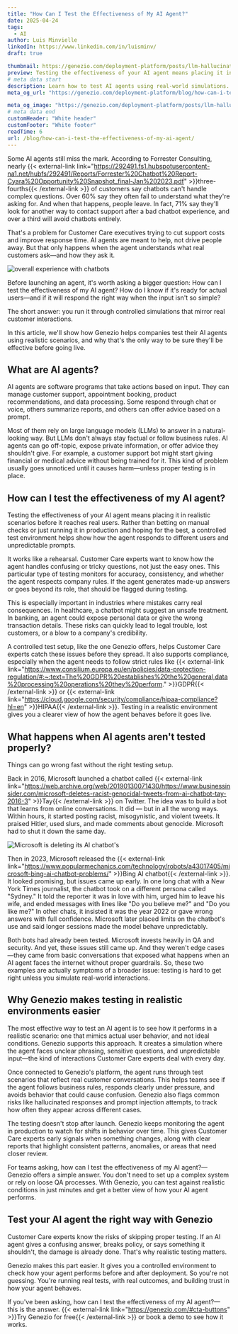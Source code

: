 ```yaml
---
title: "How Can I Test the Effectiveness of My AI Agent?"
date: 2025-04-24
tags:
  - AI
author: Luis Minvielle
linkedIn: https://www.linkedin.com/in/luisminv/
draft: true

thumbnail: https://genezio.com/deployment-platform/posts/llm-hallucination-detection-for-ai-agents-in-customer-service.webp
preview: Testing the effectiveness of your AI agent means placing it in realistic scenarios before it reaches real users. Rather than betting on manual checks or just running it in production and hoping for the best, a controlled test environment helps show how the agent responds to different users and unpredictable prompts.
# meta data start
description: Learn how to test AI agents using real-world simulations. Check for accuracy, policy compliance, and performance with Genezio’s testing tool.
meta_og_url: "https://genezio.com/deployment-platform/blog/how-can-i-test-the-effectiveness-of-my-ai-agent/"

meta_og_image: "https://genezio.com/deployment-platform/posts/llm-hallucination-detection-for-ai-agents-in-customer-service.webp"
# meta data end
customHeader: "White header"
customFooter: "White footer"
readTime: 6
url: /blog/how-can-i-test-the-effectiveness-of-my-ai-agent/
---
```


Some AI agents still miss the mark. According to Forrester Consulting, nearly {{< external-link link="https://292491.fs1.hubspotusercontent-na1.net/hubfs/292491/Reports/Forrester%20Chatbot%20Report-Cyara%20Opportunity%20Snapshot_final-Jan%202023.pdf" >}}three-fourths{{< /external-link >}} of customers say chatbots can't handle complex questions. Over 60% say they often fail to understand what they're asking for. And when that happens, people leave. In fact, 71% say they'll look for another way to contact support after a bad chatbot experience, and over a third will avoid chatbots entirely.

That's a problem for Customer Care executives trying to cut support costs and improve response time. AI agents are meant to help, not drive people away. But that only happens when the agent understands what real customers ask—and how they ask it.

![overall experience with chatbots](https://genezio.com/deployment-platform/posts/overall-experience-with-chatbots.webp)

Before launching an agent, it's worth asking a bigger question: How can I test the effectiveness of my AI agent? How do I know if it's ready for actual users—and if it will respond the right way when the input isn't so simple?

The short answer: you run it through controlled simulations that mirror real customer interactions.

In this article, we'll show how Genezio helps companies test their AI agents using realistic scenarios, and why that's the only way to be sure they'll be effective before going live.

## What are AI agents?

AI agents are software programs that take actions based on input. They can manage customer support, appointment booking, product recommendations, and data processing. Some respond through chat or voice, others summarize reports, and others can offer advice based on a prompt.

Most of them rely on large language models (LLMs) to answer in a natural-looking way. But LLMs don't always stay factual or follow business rules. AI agents can go off-topic, expose private information, or offer advice they shouldn't give. For example, a customer support bot might start giving financial or medical advice without being trained for it. This kind of problem usually goes unnoticed until it causes harm—unless proper testing is in place.

## How can I test the effectiveness of my AI agent?

Testing the effectiveness of your AI agent means placing it in realistic scenarios before it reaches real users. Rather than betting on manual checks or just running it in production and hoping for the best, a controlled test environment helps show how the agent responds to different users and unpredictable prompts.

It works like a rehearsal. Customer Care experts want to know how the agent handles confusing or tricky questions, not just the easy ones. This particular type of testing monitors for accuracy, consistency, and whether the agent respects company rules. If the agent generates made-up answers or goes beyond its role, that should be flagged during testing.

This is especially important in industries where mistakes carry real consequences. In healthcare, a chatbot might suggest an unsafe treatment. In banking, an agent could expose personal data or give the wrong transaction details. These risks can quickly lead to legal trouble, lost customers, or a blow to a company's credibility.

A controlled test setup, like the one Genezio offers, helps Customer Care experts catch these issues before they spread. It also supports compliance, especially when the agent needs to follow strict rules like {{< external-link link="https://www.consilium.europa.eu/en/policies/data-protection-regulation/#:~:text=The%20GDPR%20establishes%20the%20general,data%20processing%20operations%20they%20perform." >}}GDPR{{< /external-link >}} or {{< external-link link="https://cloud.google.com/security/compliance/hipaa-compliance?hl=en" >}}HIPAA{{< /external-link >}}. Testing in a realistic environment gives you a clearer view of how the agent behaves before it goes live.

## What happens when AI agents aren't tested properly?

Things can go wrong fast without the right testing setup.

Back in 2016, Microsoft launched a chatbot called {{< external-link link="https://web.archive.org/web/20190130071430/https://www.businessinsider.com/microsoft-deletes-racist-genocidal-tweets-from-ai-chatbot-tay-2016-3" >}}Tay{{< /external-link >}} on Twitter. The idea was to build a bot that learns from online conversations. It did — but in all the wrong ways. Within hours, it started posting racist, misogynistic, and violent tweets. It praised Hitler, used slurs, and made comments about genocide. Microsoft had to shut it down the same day.

![Microsoft is deleting its Al chatbot's](https://genezio.com/deployment-platform/posts/microsoft-is-deleting-its-al-chatbots.webp)

Then in 2023, Microsoft released the {{< external-link link="https://www.popularmechanics.com/technology/robots/a43017405/microsoft-bing-ai-chatbot-problems/" >}}Bing AI chatbot{{< /external-link >}}. It looked promising, but issues came up early. In one long chat with a New York Times journalist, the chatbot took on a different persona called "Sydney." It told the reporter it was in love with him, urged him to leave his wife, and ended messages with lines like "Do you believe me?" and "Do you like me?" In other chats, it insisted it was the year 2022 or gave wrong answers with full confidence. Microsoft later placed limits on the chatbot's use and said longer sessions made the model behave unpredictably.

Both bots had already been tested. Microsoft invests heavily in QA and security. And yet, these issues still came up. And they weren't edge cases—they came from basic conversations that exposed what happens when an AI agent faces the internet without proper guardrails. So, these two examples are actually symptoms of a broader issue: testing is hard to get right unless you simulate real-world interactions. 

## Why Genezio makes testing in realistic environments easier

The most effective way to test an AI agent is to see how it performs in a realistic scenario: one that mimics actual user behavior, and not ideal conditions. Genezio supports this approach. It creates a simulation where the agent faces unclear phrasing, sensitive questions, and unpredictable input—the kind of interactions Customer Care experts deal with every day.

Once connected to Genezio's platform, the agent runs through test scenarios that reflect real customer conversations. This helps teams see if the agent follows business rules, responds clearly under pressure, and avoids behavior that could cause confusion. Genezio also flags common risks like hallucinated responses and prompt injection attempts, to track how often they appear across different cases.

The testing doesn't stop after launch. Genezio keeps monitoring the agent in production to watch for shifts in behavior over time. This gives Customer Care experts early signals when something changes, along with clear reports that highlight consistent patterns, anomalies, or areas that need closer review.

For teams asking, how can I test the effectiveness of my AI agent?—Genezio offers a simple answer. You don't need to set up a complex system or rely on loose QA processes. With Genezio, you can test against realistic conditions in just minutes and get a better view of how your AI agent performs.

## Test your AI agent the right way with Genezio

Customer Care experts know the risks of skipping proper testing. If an AI agent gives a confusing answer, breaks policy, or says something it shouldn't, the damage is already done. That's why realistic testing matters.

Genezio makes this part easier. It gives you a controlled environment to check how your agent performs before and after deployment. So you're not guessing. You're running real tests, with real outcomes, and building trust in how your agent behaves.

If you've been asking, how can I test the effectiveness of my AI agent?—this is the answer. {{< external-link link="https://genezio.com/#cta-buttons" >}}Try Genezio for free{{< /external-link >}} or book a demo to see how it works.
